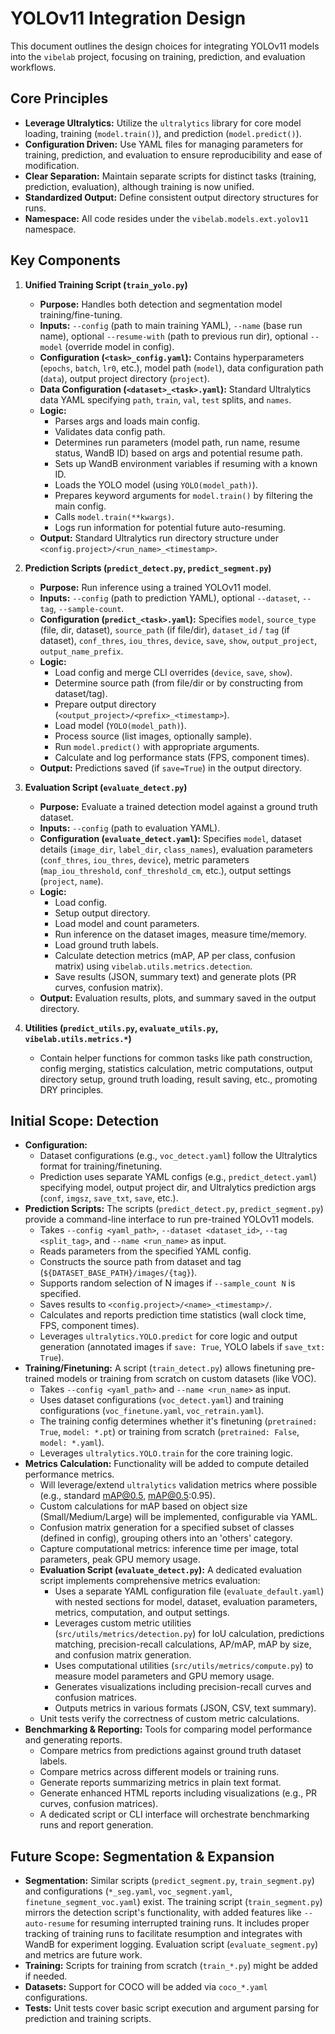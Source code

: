 # YOLOv11 Integration Design

This document outlines the design choices for integrating YOLOv11 models into the `vibelab` project, focusing on training, prediction, and evaluation workflows.

## Core Principles

- **Leverage Ultralytics:** Utilize the `ultralytics` library for core model loading, training (`model.train()`), and prediction (`model.predict()`).
- **Configuration Driven:** Use YAML files for managing parameters for training, prediction, and evaluation to ensure reproducibility and ease of modification.
- **Clear Separation:** Maintain separate scripts for distinct tasks (training, prediction, evaluation), although training is now unified.
- **Standardized Output:** Define consistent output directory structures for runs.
- **Namespace:** All code resides under the `vibelab.models.ext.yolov11` namespace.

## Key Components

1.  **Unified Training Script (`train_yolo.py`)**
    -   **Purpose:** Handles both detection and segmentation model training/fine-tuning.
    -   **Inputs:** `--config` (path to main training YAML), `--name` (base run name), optional `--resume-with` (path to previous run dir), optional `--model` (override model in config).
    -   **Configuration (`<task>_config.yaml`):** Contains hyperparameters (`epochs`, `batch`, `lr0`, etc.), model path (`model`), data configuration path (`data`), output project directory (`project`).
    -   **Data Configuration (`<dataset>_<task>.yaml`):** Standard Ultralytics data YAML specifying `path`, `train`, `val`, `test` splits, and `names`.
    -   **Logic:**
        -   Parses args and loads main config.
        -   Validates data config path.
        -   Determines run parameters (model path, run name, resume status, WandB ID) based on args and potential resume path.
        -   Sets up WandB environment variables if resuming with a known ID.
        -   Loads the YOLO model (using `YOLO(model_path)`).
        -   Prepares keyword arguments for `model.train()` by filtering the main config.
        -   Calls `model.train(**kwargs)`.
        -   Logs run information for potential future auto-resuming.
    -   **Output:** Standard Ultralytics run directory structure under `<config.project>/<run_name>_<timestamp>`.

2.  **Prediction Scripts (`predict_detect.py`, `predict_segment.py`)**
    -   **Purpose:** Run inference using a trained YOLOv11 model.
    -   **Inputs:** `--config` (path to prediction YAML), optional `--dataset`, `--tag`, `--sample-count`.
    -   **Configuration (`predict_<task>.yaml`):** Specifies `model`, `source_type` (file, dir, dataset), `source_path` (if file/dir), `dataset_id` / `tag` (if dataset), `conf_thres`, `iou_thres`, `device`, `save`, `show`, `output_project`, `output_name_prefix`.
    -   **Logic:**
        -   Load config and merge CLI overrides (`device`, `save`, `show`).
        -   Determine source path (from file/dir or by constructing from dataset/tag).
        -   Prepare output directory (`<output_project>/<prefix>_<timestamp>`).
        -   Load model (`YOLO(model_path)`).
        -   Process source (list images, optionally sample).
        -   Run `model.predict()` with appropriate arguments.
        -   Calculate and log performance stats (FPS, component times).
    -   **Output:** Predictions saved (if `save=True`) in the output directory.

3.  **Evaluation Script (`evaluate_detect.py`)**
    -   **Purpose:** Evaluate a trained detection model against a ground truth dataset.
    -   **Inputs:** `--config` (path to evaluation YAML).
    -   **Configuration (`evaluate_detect.yaml`):** Specifies `model`, dataset details (`image_dir`, `label_dir`, `class_names`), evaluation parameters (`conf_thres`, `iou_thres`, `device`), metric parameters (`map_iou_threshold`, `conf_threshold_cm`, etc.), output settings (`project`, `name`).
    -   **Logic:**
        -   Load config.
        -   Setup output directory.
        -   Load model and count parameters.
        -   Run inference on the dataset images, measure time/memory.
        -   Load ground truth labels.
        -   Calculate detection metrics (mAP, AP per class, confusion matrix) using `vibelab.utils.metrics.detection`.
        -   Save results (JSON, summary text) and generate plots (PR curves, confusion matrix).
    -   **Output:** Evaluation results, plots, and summary saved in the output directory.

4.  **Utilities (`predict_utils.py`, `evaluate_utils.py`, `vibelab.utils.metrics.*`)**
    -   Contain helper functions for common tasks like path construction, config merging, statistics calculation, metric computations, output directory setup, ground truth loading, result saving, etc., promoting DRY principles.

## Initial Scope: Detection

- **Configuration:**
  - Dataset configurations (e.g., `voc_detect.yaml`) follow the Ultralytics format for training/finetuning.
  - Prediction uses separate YAML configs (e.g., `predict_detect.yaml`) specifying model, output project dir, and Ultralytics prediction args (`conf`, `imgsz`, `save_txt`, `save`, etc.).
- **Prediction Scripts:** The scripts (`predict_detect.py`, `predict_segment.py`) provide a command-line interface to run pre-trained YOLOv11 models.
  - Takes `--config <yaml_path>`, `--dataset <dataset_id>`, `--tag <split_tag>`, and `--name <run_name>` as input.
  - Reads parameters from the specified YAML config.
  - Constructs the source path from dataset and tag (`${DATASET_BASE_PATH}/images/{tag}`).
  - Supports random selection of N images if `--sample_count N` is specified.
  - Saves results to `<config.project>/<name>_<timestamp>/`.
  - Calculates and reports prediction time statistics (wall clock time, FPS, component times).
  - Leverages `ultralytics.YOLO.predict` for core logic and output generation (annotated images if `save: True`, YOLO labels if `save_txt: True`).
- **Training/Finetuning:** A script (`train_detect.py`) allows finetuning pre-trained models or training from scratch on custom datasets (like VOC).
  - Takes `--config <yaml_path>` and `--name <run_name>` as input.
  - Uses dataset configurations (`voc_detect.yaml`) and training configurations (`voc_finetune.yaml`, `voc_retrain.yaml`).
  - The training config determines whether it's finetuning (`pretrained: True`, `model: *.pt`) or training from scratch (`pretrained: False`, `model: *.yaml`).
  - Leverages `ultralytics.YOLO.train` for the core training logic.
- **Metrics Calculation:** Functionality will be added to compute detailed performance metrics.
  - Will leverage/extend `ultralytics` validation metrics where possible (e.g., standard mAP@0.5, mAP@0.5:0.95).
  - Custom calculations for mAP based on object size (Small/Medium/Large) will be implemented, configurable via YAML.
  - Confusion matrix generation for a specified subset of classes (defined in config), grouping others into an 'others' category.
  - Capture computational metrics: inference time per image, total parameters, peak GPU memory usage.
  - **Evaluation Script (`evaluate_detect.py`):** A dedicated evaluation script implements comprehensive metrics evaluation:
    - Uses a separate YAML configuration file (`evaluate_default.yaml`) with nested sections for model, dataset, evaluation parameters, metrics, computation, and output settings.
    - Leverages custom metric utilities (`src/utils/metrics/detection.py`) for IoU calculation, predictions matching, precision-recall calculations, AP/mAP, mAP by size, and confusion matrix generation.
    - Uses computational utilities (`src/utils/metrics/compute.py`) to measure model parameters and GPU memory usage.
    - Generates visualizations including precision-recall curves and confusion matrices.
    - Outputs metrics in various formats (JSON, CSV, text summary).
  - Unit tests verify the correctness of custom metric calculations.
- **Benchmarking & Reporting:** Tools for comparing model performance and generating reports.
  - Compare metrics from predictions against ground truth dataset labels.
  - Compare metrics across different models or training runs.
  - Generate reports summarizing metrics in plain text format.
  - Generate enhanced HTML reports including visualizations (e.g., PR curves, confusion matrices).
  - A dedicated script or CLI interface will orchestrate benchmarking runs and report generation.

## Future Scope: Segmentation & Expansion

- **Segmentation:** Similar scripts (`predict_segment.py`, `train_segment.py`) and configurations (`*_seg.yaml`, `voc_segment.yaml`, `finetune_segment_voc.yaml`) exist. The training script (`train_segment.py`) mirrors the detection script's functionality, with added features like `--auto-resume` for resuming interrupted training runs. It includes proper tracking of training runs to facilitate resumption and integrates with WandB for experiment logging. Evaluation script (`evaluate_segment.py`) and metrics are future work.
- **Training:** Scripts for training from scratch (`train_*.py`) might be added if needed.
- **Datasets:** Support for COCO will be added via `coco_*.yaml` configurations.
- **Tests:** Unit tests cover basic script execution and argument parsing for prediction and training scripts.